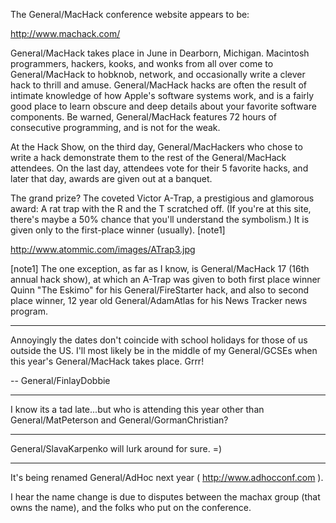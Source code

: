 

The General/MacHack conference website appears to be:

http://www.machack.com/

General/MacHack takes place in June in Dearborn, Michigan. Macintosh programmers, hackers, kooks, and wonks from all over come to General/MacHack to hobknob, network, and occasionally write a clever hack to thrill and amuse. General/MacHack hacks are often the result of intimate knowledge of how Apple's software systems work, and is a fairly good place to learn obscure and deep details about your favorite software components. Be warned, General/MacHack features 72 hours of consecutive programming, and is not for the weak.

At the Hack Show, on the third day, General/MacHackers who chose to write a hack demonstrate them to the rest of the General/MacHack attendees. On the last day, attendees vote for their 5 favorite hacks, and later that day, awards are given out at a banquet.

The grand prize? The coveted Victor A-Trap, a prestigious and glamorous award: A rat trap with the R and the T scratched off. (If you're at this site, there's maybe a 50% chance that you'll understand the symbolism.) It is given only to the first-place winner (usually). [note1]

http://www.atommic.com/images/ATrap3.jpg

[note1] The one exception, as far as I know, is General/MacHack 17 (16th annual hack show), at which an A-Trap was given to both first place winner Quinn "The Eskimo" for his General/FireStarter hack, and also to second place winner, 12 year old General/AdamAtlas for his News Tracker news program.

----

Annoyingly the dates don't coincide with school holidays for those of us outside the US. I'll most likely be in the middle of my General/GCSEs when this year's General/MacHack takes place. Grrr!

-- General/FinlayDobbie

----

I know its a tad late...but who is attending this year other than General/MatPeterson and General/GormanChristian?

----

General/SlavaKarpenko will lurk around for sure. =)

----

It's being renamed General/AdHoc next year ( http://www.adhocconf.com ).

I hear the name change is due to disputes between the machax group (that owns the name), and the folks who put on the conference.